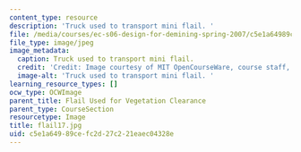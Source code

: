 ```yaml
---
content_type: resource
description: 'Truck used to transport mini flail. '
file: /media/courses/ec-s06-design-for-demining-spring-2007/c5e1a64989cefc2d27c221eaec04328e_flail17.jpg
file_type: image/jpeg
image_metadata:
  caption: Truck used to transport mini flail.
  credit: 'Credit: Image courtesy of MIT OpenCourseWare, course staff, and students.'
  image-alt: 'Truck used to transport mini flail. '
learning_resource_types: []
ocw_type: OCWImage
parent_title: Flail Used for Vegetation Clearance
parent_type: CourseSection
resourcetype: Image
title: flail17.jpg
uid: c5e1a649-89ce-fc2d-27c2-21eaec04328e
---
```

